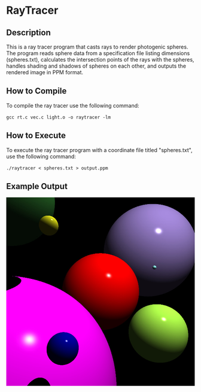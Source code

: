# RayTracer


## Description
This is a ray tracer program that casts rays to render photogenic spheres. The program reads sphere data from a specification file listing dimensions (spheres.txt), calculates the intersection points of the rays with the spheres, handles shading and shadows of spheres on each other, and outputs the rendered image in PPM format.

## How to Compile
To compile the ray tracer use the following command:
```
gcc rt.c vec.c light.o -o raytracer -lm
```

## How to Execute
To execute the ray tracer program with a coordinate file titled "spheres.txt", use the following command:
```
./raytracer < spheres.txt > output.ppm
```


## Example Output
<div align="center">
  <img src="ExampleOutput.jpg" alt="Example Output">
</div>
